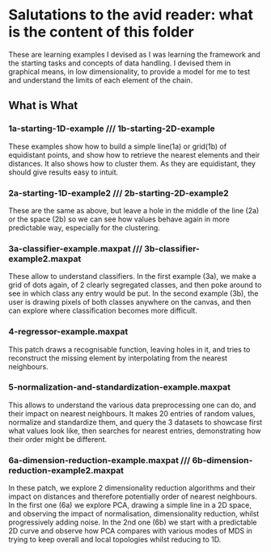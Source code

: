 # Salutations to the avid reader: what is the content of this folder

These are learning examples I devised as I was learning the framework and the starting tasks and concepts of data handling. I devised them in graphical means, in low dimensionality, to provide a model for me to test and understand the limits of each element of the chain.

## What is What
### 1a-starting-1D-example /// 1b-starting-2D-example
These examples show how to build a simple line(1a) or grid(1b) of equidistant points, and show how to retrieve the nearest elements and their distances. It also shows how to cluster them. As they are equidistant, they should give results easy to intuit.
### 2a-starting-1D-example2 /// 2b-starting-2D-example2
These are the same as above, but leave a hole in the middle of the line (2a) or the space (2b) so we can see how values behave again in more predictable way, especially for the clustering.
### 3a-classifier-example.maxpat /// 3b-classifier-example2.maxpat
These allow to understand classifiers. In the first example (3a), we make a grid of dots again, of 2 clearly segregated classes, and then poke around to see in which class any entry would be put. In the second example (3b), the user is drawing pixels of both classes anywhere on the canvas, and then can explore where classification becomes more difficult.
### 4-regressor-example.maxpat
This patch draws a recognisable function, leaving holes in it, and tries to reconstruct the missing element by interpolating from the nearest neighbours.
### 5-normalization-and-standardization-example.maxpat
This allows to understand the various data preprocessing one can do, and their impact on nearest neighbours. It makes 20 entries of random values, normalize and standardize them, and query the 3 datasets to showcase first what values look like, then searches for nearest entries, demonstrating how their order might be different.
### 6a-dimension-reduction-example.maxpat /// 6b-dimension-reduction-example2.maxpat
In these patch, we explore 2 dimensionality reduction algorithms and their impact on distances and therefore potentially order of nearest neighbours. In the first one (6a) we explore PCA, drawing a simple line in a 2D space, and observing the impact of normalisation, dimensionality reduction, whilst progressively adding noise. In the 2nd one (6b) we start with a predictable 2D curve and observe how PCA compares with various modes of MDS in trying to keep overall and local topologies whilst reducing to 1D.
